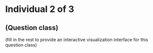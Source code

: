 # Individual 2 of 3

## (Question class)

(fill in the rest to provide an interactive visualization interface for
    this question class)
